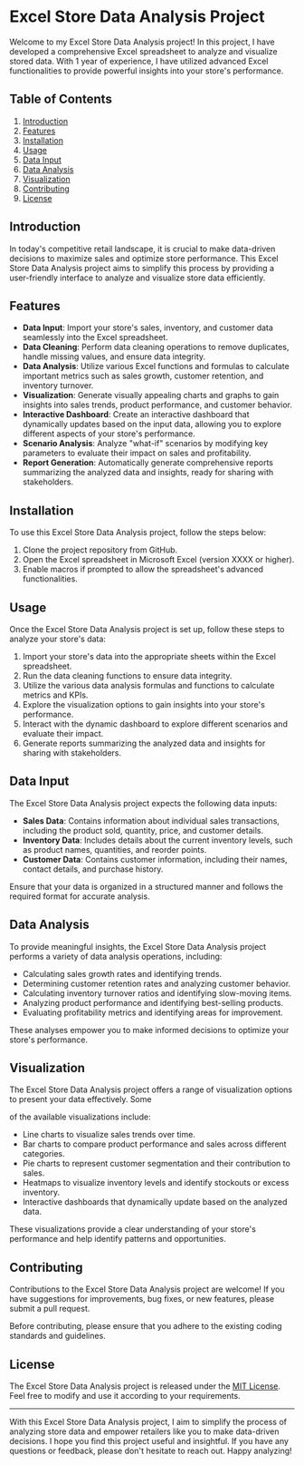 # Excel Store Data Analysis Project

Welcome to my Excel Store Data Analysis project! In this project, I have developed a comprehensive Excel spreadsheet to analyze and visualize stored data. With 1 year of experience, I have utilized advanced Excel functionalities to provide powerful insights into your store's performance.

## Table of Contents
1. [Introduction](#introduction)
2. [Features](#features)
3. [Installation](#installation)
4. [Usage](#usage)
5. [Data Input](#data-input)
6. [Data Analysis](#data-analysis)
7. [Visualization](#visualization)
8. [Contributing](#contributing)
9. [License](#license)

## Introduction

In today's competitive retail landscape, it is crucial to make data-driven decisions to maximize sales and optimize store performance. This Excel Store Data Analysis project aims to simplify this process by providing a user-friendly interface to analyze and visualize store data efficiently.

## Features

- **Data Input**: Import your store's sales, inventory, and customer data seamlessly into the Excel spreadsheet.
- **Data Cleaning**: Perform data cleaning operations to remove duplicates, handle missing values, and ensure data integrity.
- **Data Analysis**: Utilize various Excel functions and formulas to calculate important metrics such as sales growth, customer retention, and inventory turnover.
- **Visualization**: Generate visually appealing charts and graphs to gain insights into sales trends, product performance, and customer behavior.
- **Interactive Dashboard**: Create an interactive dashboard that dynamically updates based on the input data, allowing you to explore different aspects of your store's performance.
- **Scenario Analysis**: Analyze "what-if" scenarios by modifying key parameters to evaluate their impact on sales and profitability.
- **Report Generation**: Automatically generate comprehensive reports summarizing the analyzed data and insights, ready for sharing with stakeholders.

## Installation

To use this Excel Store Data Analysis project, follow the steps below:

1. Clone the project repository from GitHub.
2. Open the Excel spreadsheet in Microsoft Excel (version XXXX or higher).
3. Enable macros if prompted to allow the spreadsheet's advanced functionalities.

## Usage

Once the Excel Store Data Analysis project is set up, follow these steps to analyze your store's data:

1. Import your store's data into the appropriate sheets within the Excel spreadsheet.
2. Run the data cleaning functions to ensure data integrity.
3. Utilize the various data analysis formulas and functions to calculate metrics and KPIs.
4. Explore the visualization options to gain insights into your store's performance.
5. Interact with the dynamic dashboard to explore different scenarios and evaluate their impact.
6. Generate reports summarizing the analyzed data and insights for sharing with stakeholders.

## Data Input

The Excel Store Data Analysis project expects the following data inputs:

- **Sales Data**: Contains information about individual sales transactions, including the product sold, quantity, price, and customer details.
- **Inventory Data**: Includes details about the current inventory levels, such as product names, quantities, and reorder points.
- **Customer Data**: Contains customer information, including their names, contact details, and purchase history.

Ensure that your data is organized in a structured manner and follows the required format for accurate analysis.

## Data Analysis

To provide meaningful insights, the Excel Store Data Analysis project performs a variety of data analysis operations, including:

- Calculating sales growth rates and identifying trends.
- Determining customer retention rates and analyzing customer behavior.
- Calculating inventory turnover ratios and identifying slow-moving items.
- Analyzing product performance and identifying best-selling products.
- Evaluating profitability metrics and identifying areas for improvement.

These analyses empower you to make informed decisions to optimize your store's performance.

## Visualization

The Excel Store Data Analysis project offers a range of visualization options to present your data effectively. Some

 of the available visualizations include:

- Line charts to visualize sales trends over time.
- Bar charts to compare product performance and sales across different categories.
- Pie charts to represent customer segmentation and their contribution to sales.
- Heatmaps to visualize inventory levels and identify stockouts or excess inventory.
- Interactive dashboards that dynamically update based on the analyzed data.

These visualizations provide a clear understanding of your store's performance and help identify patterns and opportunities.

## Contributing

Contributions to the Excel Store Data Analysis project are welcome! If you have suggestions for improvements, bug fixes, or new features, please submit a pull request. 

Before contributing, please ensure that you adhere to the existing coding standards and guidelines.

## License

The Excel Store Data Analysis project is released under the [MIT License](LICENSE). Feel free to modify and use it according to your requirements.

---

With this Excel Store Data Analysis project, I aim to simplify the process of analyzing store data and empower retailers like you to make data-driven decisions. I hope you find this project useful and insightful. If you have any questions or feedback, please don't hesitate to reach out. Happy analyzing!
